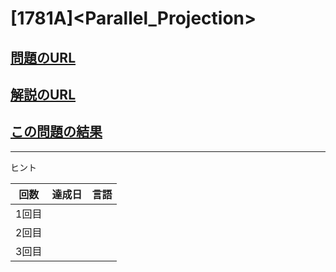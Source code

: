 # \[1781A\]\<Parallel_Projection\>

## [問題のURL](https://codeforces.com/problemset/problem/1781/A)

## [解説のURL](https://codeforces.com/blog/entry/111783)

## [この問題の結果](https://codeforces.com/contest/1781/status/A)

---

ヒント

| 回数 | 達成日 | 言語 |
| --- | ----- | ---- |
| 1回目 |  |  |
| 2回目 |  |  |
| 3回目 |  |  |

